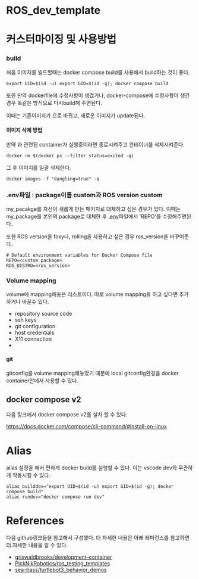 # ROS_dev_template

# 커스터마이징 및 사용방법

### build

처음 이미지를 빌드할때는 docker compose build를 사용해서 build하는 것이 좋다.
```
export UID=$(id -u) export GID=$(id -g); docker compose build
```
또한 만약 dockerfile에 수정사항이 생겼거나, docker-compose에 수정사항이 생긴경우 똑같은 방식으로 다시build해 주면된다. 

이때는 기존이미지가 <none>으로 바뀌고, 새로운 이미지가 update된다.

#### <none>이미지 삭제 방법

만약 <none>과 관련된 container가 실행중이라면 종료시켜주고 컨테이너를 삭제시켜준다.


```
docker rm $(docker ps --filter status=exited -q)
```
그 후 <none>이미지를 일괄 삭제한다.
```
docker images -f "dangling=true" -q
```

### .env파일 : package이름 custom과 ROS version custom

my_pacakge를 자신이 새롭게 만든 패키지로 대체하고 싶은 경우가 있다.
이때는 my_package를 본인의 package로 대체한 후 [.env](https://github.com/Kim-JeongHan/ROS_dev_template/blob/master/.env)파일에서 'REPO'를 수정해주면된다.

또한 ROS version을 foxy나, rolling을 사용하고 싶은 경우 ros_version을 바꾸어준다.

```
# Default environment variables for Docker Compose file
REPO=<custom_package>
ROS_DISTRO=<ros_version>
```
### Volume mapping
volume에 mapping해놓은 리스트이다. 따로 volume mapping을 하고 싶다면 추가하거나 바꿀수 있다.

- repository source code
- ssh keys
- git configuration
- host credentials
- X11 connection
- 
#### git

gitconfig를 volume mapping해놓았기 때문에 local gitconfig환경을 docker container안에서 사용할 수 있다.

## docker compose v2

다음 링크에서 docker compose v2를 설치 할 수 있다.

https://docs.docker.com/compose/cli-command/#install-on-linux


# Alias

alias 설정을 해서 편하게 docker build를 실행할 수 있다. 이는 vscode dev와 무관하게 작동시킬 수 있다.
```shell
alias builddev="export UID=$(id -u) export GID=$(id -g); docker compose build"
alias rundev="docker compose run dev"
```

# References

다음 github링크들을 참고해서 구성했다. 더 자세한 내용은 아래 레퍼런스를 참고하면 더 자세한 내용을 알 수 있다.
- [griswaldbrooks/development-container](https://github.com/griswaldbrooks/development-container/tree/main)
- [PickNikRobotics/ros_testing_templates](https://github.com/PickNikRobotics/ros_testing_templates)
- [sea-bass/turtlebot3_behavior_demos](https://github.com/sea-bass/turtlebot3_behavior_demos)
